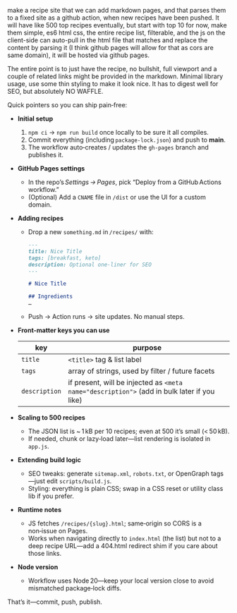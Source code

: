 make a recipe site that we can add markdown pages, and that parses them to a fixed site as a github action, when new recipes have been pushed. It will have like 500 top recipes eventually, but start with top 10 for now, make them simple, es6 html css, the entire recipe list, filterable, and the js on the client-side can auto-pull in the html file that matches and replace the content by parsing it (I think github pages will allow for that as cors are same domain), it will be hosted via github pages.

The entire point is to just have the recipe, no bullshit, full viewport and a couple of related links might be provided in the markdown. Minimal library usage, use some thin styling to make it look nice. It has to digest well for SEO, but absolutely NO WAFFLE. 

Quick pointers so you can ship pain‑free:

* **Initial setup**

  1. `npm ci` → `npm run build` once locally to be sure it all compiles.
  2. Commit everything (including `package-lock.json`) and push to **main**.
  3. The workflow auto‑creates / updates the `gh-pages` branch and publishes it.

* **GitHub Pages settings**

  * In the repo’s *Settings → Pages*, pick “Deploy from a GitHub Actions workflow.”
  * (Optional) Add a `CNAME` file in `/dist` or use the UI for a custom domain.

* **Adding recipes**

  * Drop a new `something.md` in `/recipes/` with:

    ```md
    ---
    title: Nice Title
    tags: [breakfast, keto]
    description: Optional one‑liner for SEO
    ---

    # Nice Title

    ## Ingredients
    …
    ```

  * Push → Action runs → site updates. No manual steps.

* **Front‑matter keys you can use**

  | key           | purpose                                                                                     |
  | ------------- | ------------------------------------------------------------------------------------------- |
  | `title`       | `<title>` tag & list label                                                                  |
  | `tags`        | array of strings, used by filter / future facets                                            |
  | `description` | if present, will be injected as `<meta name="description">` (add in bulk later if you like) |

* **Scaling to 500 recipes**

  * The JSON list is \~ 1 kB per 10 recipes; even at 500 it’s small (< 50 kB).
  * If needed, chunk or lazy‑load later—list rendering is isolated in `app.js`.

* **Extending build logic**

  * SEO tweaks: generate `sitemap.xml`, `robots.txt`, or OpenGraph tags—just edit `scripts/build.js`.
  * Styling: everything is plain CSS; swap in a CSS reset or utility class lib if you prefer.

* **Runtime notes**

  * JS fetches `/recipes/{slug}.html`; same‑origin so CORS is a non‑issue on Pages.
  * Works when navigating directly to `index.html` (the list) but not to a deep recipe URL—add a 404.html redirect shim if you care about those links.

* **Node version**

  * Workflow uses Node 20—keep your local version close to avoid mismatched package‑lock diffs.

That’s it—commit, push, publish.
